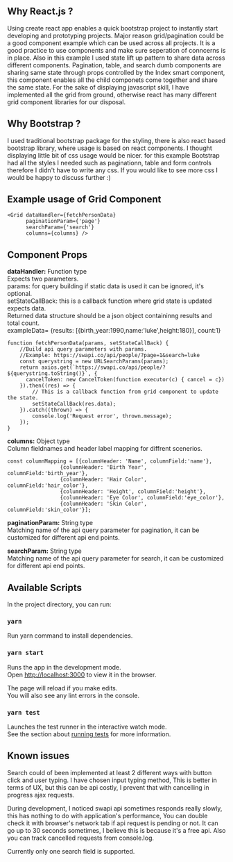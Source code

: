 
## Why React.js ?

Using create react app enables a quick bootstrap project to instantly start developing and prototyping projects. Major reason grid/pagination could be a good component example which can be used across all projects. It is a good practice to use components and make sure seperation of conncerns is in place. Also in this example I used state lift up pattern to share data across different components.
Pagination, table, and search dumb components are sharing same state through props controlled by the Index smart component, this component enables all the child componets come together and share the same state. For the sake of displaying javascript skill, I have implemented all the grid from ground, otherwise react has many different grid component libraries for our disposal. 

## Why Bootstrap ?
I used traditional bootstrap package for the styling, there is also react based bootstrap library, where usage is based on react components. I thought displaying little bit of css usage would be nicer.  for this example Bootstrap had all the styles I needed such as paginationn, table and form controls therefore I didn't have to write any css. If you would like to see more css I would be happy to discuss further :)

## Example usage of Grid Component 

```
<Grid dataHandler={fetchPersonData}
      paginationParam={'page'}
      searchParam={'search'}
      columns={columns} />
```


## Component Props

**dataHandler:** Function type  
Expects two parameters.  
params: for query building if static data is used it can be ignored, it's optional.  
setStateCallBack: this is a callback function where grid state is updated expects data.  
Returned data structure should be a json object containinng results and total count.  
exampleData= {results: [{birth_year:1990,name:'luke',height:180}], count:1}  
```
function fetchPersonData(params, setStateCallBack) {
    //Build api query parameters with params.
    //Example: https://swapi.co/api/people/?page=1&search=luke
    const querystring = new URLSearchParams(params);
    return axios.get(`https://swapi.co/api/people/?${querystring.toString()}`, {
      cancelToken: new CancelToken(function executor(c) { cancel = c})
    }).then((res) => {
        // This is a callback function from grid component to update the state.
        setStateCallBack(res.data);
    }).catch((thrown) => {
        console.log('Request error', thrown.message);
    });
}
```

**columns:** Object type   
Column fieldnames and header label mapping for diffrent scenerios.  

```
const columnMapping = [{columnHeader: 'Name', columnField:'name'}, 
                 {columnHeader: 'Birth Year', columnField:'birth_year'},
                 {columnHeader: 'Hair Color', columnField:'hair_color'},
                 {columnHeader: 'Height', columnField:'height'},
                 {columnHeader: 'Eye Color', columnField:'eye_color'},
                 {columnHeader: 'Skin Color', columnField:'skin_color'}];
```

**paginationParam:** String type    
Matching name of the api query parameter for pagination, it can be customized for different api end points. 
   
**searchParam:** String type    
Matching name of the api query parameter for search, it can be customized for different api end points.  


## Available Scripts

In the project directory, you can run:

### `yarn`

Run yarn command to install dependencies.

### `yarn start`

Runs the app in the development mode.<br />
Open [http://localhost:3000](http://localhost:3000) to view it in the browser.

The page will reload if you make edits.<br />
You will also see any lint errors in the console.

### `yarn test`

Launches the test runner in the interactive watch mode.<br />
See the section about [running tests](https://facebook.github.io/create-react-app/docs/running-tests) for more information.

## Known issues
Search could of been implemented at least 2 different ways with button click and user typing. I have chosen input typing method, This is better in terms of UX, but this can be api costly, I prevent that with cancelling in progress ajax requests.  
  
During development, I noticed swapi api sometimes responds really slowly, this has nothing to do with application's performance, You can double check it with browser's network tab if api request is pending or not. It can go up to 30 seconds sometimes, I believe this is because it's a free api. Also you can track cancelled requests from console.log.  
  
Currently only one search field is supported.
